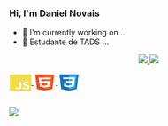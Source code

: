 ### Hi, I'm Daniel Novais

- 🔭 I’m currently working on ...
- 🌱 Estudante de TADS ...

<div align="center">
  <a href="https://github.com/N0vais">
  <img height="180em" src="https://github-readme-stats.vercel.app/api?username=N0vais&show_icons=true&theme=dracula&include_all_commits=true&count_private=true"/>
  <img height="180em" src="https://github-readme-stats.vercel.app/api/top-langs/?username=N0vais&layout=compact&langs_count=7&theme=dracula"/>
</div>
  
<div style="display: inline_block"><br>
  <img align="center" alt="N0vais-Js" height="30" width="40" src="https://raw.githubusercontent.com/devicons/devicon/master/icons/javascript/javascript-plain.svg">
  <img align="center" alt="N0vais-HTML" height="30" width="40" src="https://raw.githubusercontent.com/devicons/devicon/master/icons/html5/html5-original.svg">
  <img align="center" alt="N0vais-CSS" height="30" width="40" src="https://raw.githubusercontent.com/devicons/devicon/master/icons/css3/css3-original.svg">
</div>
  
  ##
<div>
   <a href="https://www.linkedin.com/in/Daniel Siqueira" target="_blank"><img src="https://img.shields.io/badge/-LinkedIn-%230077B5?style=for-the-        badge&logo=linkedin&logoColor=white" target="_blank"></a>
  </div>
